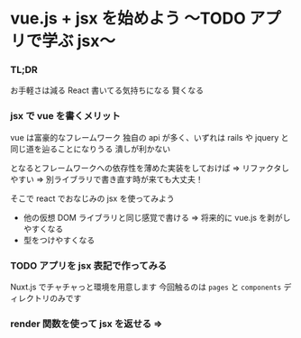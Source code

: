 # vue.js + jsx を始めよう 〜TODO アプリで学ぶ jsx〜

### TL;DR

お手軽さは減る
React 書いてる気持ちになる
賢くなる

### jsx で vue を書くメリット

vue は富豪的なフレームワーク
独自の api が多く、いずれは rails や jquery と同じ道を辿ることになりうる
潰しが利かない

となるとフレームワークへの依存性を薄めた実装をしておけば
=> リファクタしやすい
=> 別ライブラリで書き直す時が来ても大丈夫！

そこで react でおなじみの jsx を使ってみよう

- 他の仮想 DOM ライブラリと同じ感覚で書ける
  => 将来的に vue.js を剥がしやすくなる
- 型をつけやすくなる

### TODO アプリを jsx 表記で作ってみる

Nuxt.js でチャチャっと環境を用意します
今回触るのは `pages` と `components` ディレクトリのみです

### render 関数を使って jsx を返せる => <template>を使わず書ける

`<template>` を使わないので `.vue` でなく `.js` で書くこともできます

```js:todo.js
export default {
  render(h) {
    return <div>Todo</div>
  }
}
```

ですが、`.js` の場合 `<style>` タグでスタイルをコンポーネントに紐付けることはできません
したい場合は css module などで別途実装する必要があります　注意しましょう
※ `styled-jsx` は使えないようでした…

### ビジネスロジックと view を分離してみる

data や methods は全部 TodoContainer.js に持たせ、
残りは props を元にレンダリングするだけにしてみる

挙動に関して記述されたファイルがひとつだけになので、機能追加や変更時に 1 ファイルを参照するだけですむ
運用に優しくなる
